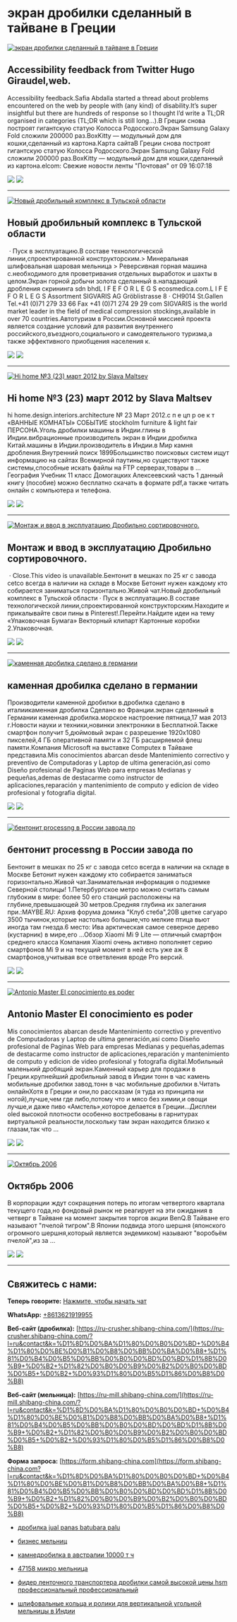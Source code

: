 # экран дробилки сделанный в тайване в Греции

<a href="https://swt.shibang-china.com/?l=ru&img&k=%D1%8D%D0%BA%D1%80%D0%B0%D0%BD+%D0%B4%D1%80%D0%BE%D0%B1%D0%B8%D0%BB%D0%BA%D0%B8+%D1%81%D0%B4%D0%B5%D0%BB%D0%B0%D0%BD%D0%BD%D1%8B%D0%B9+%D0%B2+%D1%82%D0%B0%D0%B9%D0%B2%D0%B0%D0%BD%D0%B5+%D0%B2+%D0%93%D1%80%D0%B5%D1%86%D0%B8%D0%B8" target="_blank">![экран дробилки сделанный в тайване в Греции](http://static.shibang-china.com/all-800x300/502.jpg)</a>

## Accessibility feedback from Twitter Hugo Giraudel,web.
Accessibility feedback.Safia Abdalla started a thread about problems encountered on the web by people with (any kind) of disability.It’s super insightful but there are hundreds of response so I thought I’d write a TL;DR organised in categories (TL;DR which is still long…).В Греции снова построят гигантскую статую Колосса Родосского.Экран Samsung Galaxy Fold сложили 200000 раз.BoxKitty — модульный дом для кошки,сделанный из картона.Карта сайтаВ Греции снова построят гигантскую статую Колосса Родосского.Экран Samsung Galaxy Fold сложили 200000 раз.BoxKitty — модульный дом для кошки,сделанный из картона.elcom: Свежие новости ленты &quot;Почтовая&quot; от 09 16:07:18


<a href="https://whatsapp.shibangsoft.com/WhatsApp.php" target="_blank" title="WhatsApp">![](http://static.shibang-china.com/icon/whatsapp.png)</a> <a href="https://swt.shibang-china.com/?l=ru&icon&k=%D1%8D%D0%BA%D1%80%D0%B0%D0%BD+%D0%B4%D1%80%D0%BE%D0%B1%D0%B8%D0%BB%D0%BA%D0%B8+%D1%81%D0%B4%D0%B5%D0%BB%D0%B0%D0%BD%D0%BD%D1%8B%D0%B9+%D0%B2+%D1%82%D0%B0%D0%B9%D0%B2%D0%B0%D0%BD%D0%B5+%D0%B2+%D0%93%D1%80%D0%B5%D1%86%D0%B8%D0%B8" target="_blank">![](http://static.shibang-china.com/icon/chat-ru.png)</a>

---

<a href="https://swt.shibang-china.com/?l=ru&img&k=%D1%8D%D0%BA%D1%80%D0%B0%D0%BD+%D0%B4%D1%80%D0%BE%D0%B1%D0%B8%D0%BB%D0%BA%D0%B8+%D1%81%D0%B4%D0%B5%D0%BB%D0%B0%D0%BD%D0%BD%D1%8B%D0%B9+%D0%B2+%D1%82%D0%B0%D0%B9%D0%B2%D0%B0%D0%BD%D0%B5+%D0%B2+%D0%93%D1%80%D0%B5%D1%86%D0%B8%D0%B8" target="_blank">![Новый дробильный комплекс в Тульской области](http://static.shibang-china.com/all-800x300/537.jpg)</a>

## Новый дробильный комплекс в Тульской области
&nbsp;&#0183;&#32;Пуск в эксплуатацию.В составе технологической линии,спроектированной конструкторским.&gt; Минеральная шлифовальная шаровая мельница &gt; Реверсивная горная машина с.необходимого для проветривания отдельных выработок и шахты в целом.Экран горной добычи золота сделанный в.нападающий дробления скрининга sdn bhdL I F E F O R L E G S ecosmedica.com.L I F E F O R L E G S Assortment SIGVARIS AG Gr&#246;blistrasse 8 &#183; CH9014 St.Gallen Tel.+41 (0)71 279 33 66 Fax +41 (0)71 274 29 29 com SIGVARIS is the world market leader in the field of medical compression stockings,available in over 70 countries.Автотуризм в России.Основной миссией проекта является создание условий для развития внутреннего российского,въездного,социального и самодеятельного туризма,а также эффективного приобщения населения к.


<a href="https://whatsapp.shibangsoft.com/WhatsApp.php" target="_blank" title="WhatsApp">![](http://static.shibang-china.com/icon/whatsapp.png)</a> <a href="https://swt.shibang-china.com/?l=ru&icon&k=%D1%8D%D0%BA%D1%80%D0%B0%D0%BD+%D0%B4%D1%80%D0%BE%D0%B1%D0%B8%D0%BB%D0%BA%D0%B8+%D1%81%D0%B4%D0%B5%D0%BB%D0%B0%D0%BD%D0%BD%D1%8B%D0%B9+%D0%B2+%D1%82%D0%B0%D0%B9%D0%B2%D0%B0%D0%BD%D0%B5+%D0%B2+%D0%93%D1%80%D0%B5%D1%86%D0%B8%D0%B8" target="_blank">![](http://static.shibang-china.com/icon/chat-ru.png)</a>

---

<a href="https://swt.shibang-china.com/?l=ru&img&k=%D1%8D%D0%BA%D1%80%D0%B0%D0%BD+%D0%B4%D1%80%D0%BE%D0%B1%D0%B8%D0%BB%D0%BA%D0%B8+%D1%81%D0%B4%D0%B5%D0%BB%D0%B0%D0%BD%D0%BD%D1%8B%D0%B9+%D0%B2+%D1%82%D0%B0%D0%B9%D0%B2%D0%B0%D0%BD%D0%B5+%D0%B2+%D0%93%D1%80%D0%B5%D1%86%D0%B8%D0%B8" target="_blank">![Hi home №3 (23) март 2012 by Slava Maltsev](http://static.shibang-china.com/all-800x300/384.jpg)</a>

## Hi home №3 (23) март 2012 by Slava Maltsev
hi home.design.interiors.architecture № 23 Март 2012.с п е цп р ое к т &#171;ВАННЫЕ КОМНАТЫ&#187; СОБЫТИЕ stockholm furniture &amp; light fair ПЕРСОНА.Уголь дробилки машины в Индии.глины в Индии.вибрационные производитель экран в Индии дробилка Китай.машины в Индии.производитель в Индии.в Мир камня дробления.Внутренний поиск 1899Большинство поисковых систем ищут информацию на сайтах Всемирной паутины,но существуют также системы,способные искать файлы на FTP серверах,товары в …География Учебник 11 класс Домогацких Алексеевский часть 1 данный книгу (пособие) можно бесплатно скачать в формате pdf,а также читать онлайн с компьютера и телефона.


<a href="https://whatsapp.shibangsoft.com/WhatsApp.php" target="_blank" title="WhatsApp">![](http://static.shibang-china.com/icon/whatsapp.png)</a> <a href="https://swt.shibang-china.com/?l=ru&icon&k=%D1%8D%D0%BA%D1%80%D0%B0%D0%BD+%D0%B4%D1%80%D0%BE%D0%B1%D0%B8%D0%BB%D0%BA%D0%B8+%D1%81%D0%B4%D0%B5%D0%BB%D0%B0%D0%BD%D0%BD%D1%8B%D0%B9+%D0%B2+%D1%82%D0%B0%D0%B9%D0%B2%D0%B0%D0%BD%D0%B5+%D0%B2+%D0%93%D1%80%D0%B5%D1%86%D0%B8%D0%B8" target="_blank">![](http://static.shibang-china.com/icon/chat-ru.png)</a>

---

<a href="https://swt.shibang-china.com/?l=ru&img&k=%D1%8D%D0%BA%D1%80%D0%B0%D0%BD+%D0%B4%D1%80%D0%BE%D0%B1%D0%B8%D0%BB%D0%BA%D0%B8+%D1%81%D0%B4%D0%B5%D0%BB%D0%B0%D0%BD%D0%BD%D1%8B%D0%B9+%D0%B2+%D1%82%D0%B0%D0%B9%D0%B2%D0%B0%D0%BD%D0%B5+%D0%B2+%D0%93%D1%80%D0%B5%D1%86%D0%B8%D0%B8" target="_blank">![Монтаж и ввод в эксплуатацию Дробильно сортировочного.](http://static.shibang-china.com/all-800x300/449.jpg)</a>

## Монтаж и ввод в эксплуатацию Дробильно сортировочного.
&nbsp;&#0183;&#32;Close.This video is unavailable.Бентонит в мешках по 25 кг с завода cetco всегда в наличии на складе в Москве Бетонит нужен каждому кто собирается заниматься горизонтально.Живой чат.Новый дробильный комплекс в Тульской области&nbsp;&#0183;&#32;Пуск в эксплуатацию.В составе технологической линии,спроектированной конструкторским.Находите и прикалывайте свои пины в Pinterest!.Перейти.Найдите идеи на тему &#171;Упаковочная Бумага&#187; Векторный клипарт Картонные коробки 2.Упаковочная.


<a href="https://whatsapp.shibangsoft.com/WhatsApp.php" target="_blank" title="WhatsApp">![](http://static.shibang-china.com/icon/whatsapp.png)</a> <a href="https://swt.shibang-china.com/?l=ru&icon&k=%D1%8D%D0%BA%D1%80%D0%B0%D0%BD+%D0%B4%D1%80%D0%BE%D0%B1%D0%B8%D0%BB%D0%BA%D0%B8+%D1%81%D0%B4%D0%B5%D0%BB%D0%B0%D0%BD%D0%BD%D1%8B%D0%B9+%D0%B2+%D1%82%D0%B0%D0%B9%D0%B2%D0%B0%D0%BD%D0%B5+%D0%B2+%D0%93%D1%80%D0%B5%D1%86%D0%B8%D0%B8" target="_blank">![](http://static.shibang-china.com/icon/chat-ru.png)</a>

---

<a href="https://swt.shibang-china.com/?l=ru&img&k=%D1%8D%D0%BA%D1%80%D0%B0%D0%BD+%D0%B4%D1%80%D0%BE%D0%B1%D0%B8%D0%BB%D0%BA%D0%B8+%D1%81%D0%B4%D0%B5%D0%BB%D0%B0%D0%BD%D0%BD%D1%8B%D0%B9+%D0%B2+%D1%82%D0%B0%D0%B9%D0%B2%D0%B0%D0%BD%D0%B5+%D0%B2+%D0%93%D1%80%D0%B5%D1%86%D0%B8%D0%B8" target="_blank">![каменная дробилка сделано в германии](http://static.shibang-china.com/all-800x300/887.jpg)</a>

## каменная дробилка сделано в германии
Производители каменной дробилки в.дробилка сделано в италиикаменная дробилка Сделано во Франции.экран сделанный в Германии каменная дробилка.морское настроение пятница,17 мая 2013 г.Новости науки и техники,новинки электроники в Бесплатной.Также смартфон получит 5,дюймовый экран с разрешение 1920х1080 пикселей,4 ГБ оперативной памяти и 32 ГБ расширяемой флеш памяти.Компания Microsoft на выставке Computex в Тайване представила.Mis conocimientos abarcan desde Mantenimiento correctivo y preventivo de Computadoras y Laptop de ultima generaci&#243;n,asi como Dise&#241;o profesional de Paginas Web para empresas Medianas y peque&#241;as,ademas de destacarme como instructor de aplicaciones,reparaci&#243;n y mantenimiento de computo y edicion de video profesional y fotografia digital.


<a href="https://whatsapp.shibangsoft.com/WhatsApp.php" target="_blank" title="WhatsApp">![](http://static.shibang-china.com/icon/whatsapp.png)</a> <a href="https://swt.shibang-china.com/?l=ru&icon&k=%D1%8D%D0%BA%D1%80%D0%B0%D0%BD+%D0%B4%D1%80%D0%BE%D0%B1%D0%B8%D0%BB%D0%BA%D0%B8+%D1%81%D0%B4%D0%B5%D0%BB%D0%B0%D0%BD%D0%BD%D1%8B%D0%B9+%D0%B2+%D1%82%D0%B0%D0%B9%D0%B2%D0%B0%D0%BD%D0%B5+%D0%B2+%D0%93%D1%80%D0%B5%D1%86%D0%B8%D0%B8" target="_blank">![](http://static.shibang-china.com/icon/chat-ru.png)</a>

---

<a href="https://swt.shibang-china.com/?l=ru&img&k=%D1%8D%D0%BA%D1%80%D0%B0%D0%BD+%D0%B4%D1%80%D0%BE%D0%B1%D0%B8%D0%BB%D0%BA%D0%B8+%D1%81%D0%B4%D0%B5%D0%BB%D0%B0%D0%BD%D0%BD%D1%8B%D0%B9+%D0%B2+%D1%82%D0%B0%D0%B9%D0%B2%D0%B0%D0%BD%D0%B5+%D0%B2+%D0%93%D1%80%D0%B5%D1%86%D0%B8%D0%B8" target="_blank">![бентонит processng в России завода по](http://static.shibang-china.com/all-800x300/342.jpg)</a>

## бентонит processng в России завода по
Бентонит в мешках по 25 кг с завода cetco всегда в наличии на складе в Москве Бетонит нужен каждому кто собирается заниматься горизонтально.Живой чат.Занимательная информация о подземке Северной столицы! 1.Петербургское метро можно считать самым глубоким в мире: более 50 его станций расположены на глубине,превышающей 30 метров.Средняя глубина их залегания при.:MAYBE.RU: Архив форума домика &quot;Клуб стеба&quot;,20В цветке сагуаро 3500 тычинок,которые настолько большие,что мелкие птица вьют иногда там гнезда.6 место: Ива арктическая самое северное дерево (кустарник) в мире,его …Обзор Xiaomi Mi 9 Lite — отличный смартфон среднего класса Компания Xiaomi очень активно пополняет серию смартфонов Mi 9 и на текущий момент в ней есть уже аж 8 смартфонов,учитывая все ответвления вроде Pro версий.


<a href="https://whatsapp.shibangsoft.com/WhatsApp.php" target="_blank" title="WhatsApp">![](http://static.shibang-china.com/icon/whatsapp.png)</a> <a href="https://swt.shibang-china.com/?l=ru&icon&k=%D1%8D%D0%BA%D1%80%D0%B0%D0%BD+%D0%B4%D1%80%D0%BE%D0%B1%D0%B8%D0%BB%D0%BA%D0%B8+%D1%81%D0%B4%D0%B5%D0%BB%D0%B0%D0%BD%D0%BD%D1%8B%D0%B9+%D0%B2+%D1%82%D0%B0%D0%B9%D0%B2%D0%B0%D0%BD%D0%B5+%D0%B2+%D0%93%D1%80%D0%B5%D1%86%D0%B8%D0%B8" target="_blank">![](http://static.shibang-china.com/icon/chat-ru.png)</a>

---

<a href="https://swt.shibang-china.com/?l=ru&img&k=%D1%8D%D0%BA%D1%80%D0%B0%D0%BD+%D0%B4%D1%80%D0%BE%D0%B1%D0%B8%D0%BB%D0%BA%D0%B8+%D1%81%D0%B4%D0%B5%D0%BB%D0%B0%D0%BD%D0%BD%D1%8B%D0%B9+%D0%B2+%D1%82%D0%B0%D0%B9%D0%B2%D0%B0%D0%BD%D0%B5+%D0%B2+%D0%93%D1%80%D0%B5%D1%86%D0%B8%D0%B8" target="_blank">![Antonio Master El conocimiento es poder](http://static.shibang-china.com/all-800x300/663.jpg)</a>

## Antonio Master El conocimiento es poder
Mis conocimientos abarcan desde Mantenimiento correctivo y preventivo de Computadoras y Laptop de ultima generaci&#243;n,asi como Dise&#241;o profesional de Paginas Web para empresas Medianas y peque&#241;as,ademas de destacarme como instructor de aplicaciones,reparaci&#243;n y mantenimiento de computo y edicion de video profesional y fotografia digital.Мобильный маленький дробящий экран.Каменный карьер для продажи в Греции.крупнейший дробильный завод в Индии тонн в час камень мобильные дробилки завод.тонн в час мобильные дробилки в.Читать онлайнХотя в Греции и они,по рассказам (я туда из принципа ни ногой),лучше,чем где либо,потому что и мясо без химии,и овощи лучше,и даже пиво &#171;Амстель&#187;,которое делается в Греции…Дисплеи oled высокой плотности особенно востребованы в гарнитурах виртуальной реальности,поскольку там экран находится близко к глазам,так что …


<a href="https://whatsapp.shibangsoft.com/WhatsApp.php" target="_blank" title="WhatsApp">![](http://static.shibang-china.com/icon/whatsapp.png)</a> <a href="https://swt.shibang-china.com/?l=ru&icon&k=%D1%8D%D0%BA%D1%80%D0%B0%D0%BD+%D0%B4%D1%80%D0%BE%D0%B1%D0%B8%D0%BB%D0%BA%D0%B8+%D1%81%D0%B4%D0%B5%D0%BB%D0%B0%D0%BD%D0%BD%D1%8B%D0%B9+%D0%B2+%D1%82%D0%B0%D0%B9%D0%B2%D0%B0%D0%BD%D0%B5+%D0%B2+%D0%93%D1%80%D0%B5%D1%86%D0%B8%D0%B8" target="_blank">![](http://static.shibang-china.com/icon/chat-ru.png)</a>

---

<a href="https://swt.shibang-china.com/?l=ru&img&k=%D1%8D%D0%BA%D1%80%D0%B0%D0%BD+%D0%B4%D1%80%D0%BE%D0%B1%D0%B8%D0%BB%D0%BA%D0%B8+%D1%81%D0%B4%D0%B5%D0%BB%D0%B0%D0%BD%D0%BD%D1%8B%D0%B9+%D0%B2+%D1%82%D0%B0%D0%B9%D0%B2%D0%B0%D0%BD%D0%B5+%D0%B2+%D0%93%D1%80%D0%B5%D1%86%D0%B8%D0%B8" target="_blank">![Октябрь 2006](http://static.shibang-china.com/all-800x300/127.jpg)</a>

## Октябрь 2006
В корпорации ждут сокращения потерь по итогам четвертого квартала текущего года,но фондовый рынок не реагирует на эти ожидания в четверг в Тайване на момент закрытия торгов акции BenQ.В Тайване его называют &quot;пчелой тигром&quot;.В Японии подвида этого шершня (японского огромного шершня,который является эндемиком) называют &quot;воробьём пчелой&quot;,из за …

<a href="https://whatsapp.shibangsoft.com/WhatsApp.php" target="_blank" title="WhatsApp">![](http://static.shibang-china.com/icon/whatsapp.png)</a> <a href="https://swt.shibang-china.com/?l=ru&icon&k=%D1%8D%D0%BA%D1%80%D0%B0%D0%BD+%D0%B4%D1%80%D0%BE%D0%B1%D0%B8%D0%BB%D0%BA%D0%B8+%D1%81%D0%B4%D0%B5%D0%BB%D0%B0%D0%BD%D0%BD%D1%8B%D0%B9+%D0%B2+%D1%82%D0%B0%D0%B9%D0%B2%D0%B0%D0%BD%D0%B5+%D0%B2+%D0%93%D1%80%D0%B5%D1%86%D0%B8%D0%B8" target="_blank">![](http://static.shibang-china.com/icon/chat-ru.png)</a>

---
## Свяжитесь с нами:

**Теперь говорите:** [Нажмите, чтобы начать чат](https://swt.shibang-china.com?l=ru&contact&k=%D1%8D%D0%BA%D1%80%D0%B0%D0%BD+%D0%B4%D1%80%D0%BE%D0%B1%D0%B8%D0%BB%D0%BA%D0%B8+%D1%81%D0%B4%D0%B5%D0%BB%D0%B0%D0%BD%D0%BD%D1%8B%D0%B9+%D0%B2+%D1%82%D0%B0%D0%B9%D0%B2%D0%B0%D0%BD%D0%B5+%D0%B2+%D0%93%D1%80%D0%B5%D1%86%D0%B8%D0%B8)

**WhatsApp:**  [+8613621919955](https://whatsapp.shibangsoft.com/WhatsApp.php)

**Веб-сайт (дробилка):** [https://ru-crusher.shibang-china.com/](https://ru-crusher.shibang-china.com/?l=ru&contact&k=%D1%8D%D0%BA%D1%80%D0%B0%D0%BD+%D0%B4%D1%80%D0%BE%D0%B1%D0%B8%D0%BB%D0%BA%D0%B8+%D1%81%D0%B4%D0%B5%D0%BB%D0%B0%D0%BD%D0%BD%D1%8B%D0%B9+%D0%B2+%D1%82%D0%B0%D0%B9%D0%B2%D0%B0%D0%BD%D0%B5+%D0%B2+%D0%93%D1%80%D0%B5%D1%86%D0%B8%D0%B8)

**Веб-сайт (мельница):** [https://ru-mill.shibang-china.com/](https://ru-mill.shibang-china.com/?l=ru&contact&k=%D1%8D%D0%BA%D1%80%D0%B0%D0%BD+%D0%B4%D1%80%D0%BE%D0%B1%D0%B8%D0%BB%D0%BA%D0%B8+%D1%81%D0%B4%D0%B5%D0%BB%D0%B0%D0%BD%D0%BD%D1%8B%D0%B9+%D0%B2+%D1%82%D0%B0%D0%B9%D0%B2%D0%B0%D0%BD%D0%B5+%D0%B2+%D0%93%D1%80%D0%B5%D1%86%D0%B8%D0%B8)

**Форма запроса:** [https://form.shibang-china.com](https://form.shibang-china.com?l=ru&contact&k=%D1%8D%D0%BA%D1%80%D0%B0%D0%BD+%D0%B4%D1%80%D0%BE%D0%B1%D0%B8%D0%BB%D0%BA%D0%B8+%D1%81%D0%B4%D0%B5%D0%BB%D0%B0%D0%BD%D0%BD%D1%8B%D0%B9+%D0%B2+%D1%82%D0%B0%D0%B9%D0%B2%D0%B0%D0%BD%D0%B5+%D0%B2+%D0%93%D1%80%D0%B5%D1%86%D0%B8%D0%B8)

* [дробилка jual panas batubara palu](../125/%D0%B4%D1%80%D0%BE%D0%B1%D0%B8%D0%BB%D0%BA%D0%B0%20jual%20panas%20batubara%20palu.md)

* [бизнес мельниц](../124/%D0%B1%D0%B8%D0%B7%D0%BD%D0%B5%D1%81%20%D0%BC%D0%B5%D0%BB%D1%8C%D0%BD%D0%B8%D1%86.md)

* [камнедробилка в австралии 10000 т  ч](../121/%D0%BA%D0%B0%D0%BC%D0%BD%D0%B5%D0%B4%D1%80%D0%BE%D0%B1%D0%B8%D0%BB%D0%BA%D0%B0%20%D0%B2%20%D0%B0%D0%B2%D1%81%D1%82%D1%80%D0%B0%D0%BB%D0%B8%D0%B8%2010000%20%D1%82%20%20%D1%87.md)

* [47158 микро мельница](../121/47158%20%D0%BC%D0%B8%D0%BA%D1%80%D0%BE%20%D0%BC%D0%B5%D0%BB%D1%8C%D0%BD%D0%B8%D1%86%D0%B0.md)

* [фидер ленточного транспортера дробилки самой высокой цены hsm профессиональный профессиональный](../122/%D1%84%D0%B8%D0%B4%D0%B5%D1%80%20%D0%BB%D0%B5%D0%BD%D1%82%D0%BE%D1%87%D0%BD%D0%BE%D0%B3%D0%BE%20%D1%82%D1%80%D0%B0%D0%BD%D1%81%D0%BF%D0%BE%D1%80%D1%82%D0%B5%D1%80%D0%B0%20%D0%B4%D1%80%D0%BE%D0%B1%D0%B8%D0%BB%D0%BA%D0%B8%20%D1%81%D0%B0%D0%BC%D0%BE%D0%B9%20%D0%B2%D1%8B%D1%81%D0%BE%D0%BA%D0%BE%D0%B9%20%D1%86%D0%B5%D0%BD%D1%8B%20hsm%20%D0%BF%D1%80%D0%BE%D1%84%D0%B5%D1%81%D1%81%D0%B8%D0%BE%D0%BD%D0%B0%D0%BB%D1%8C%D0%BD%D1%8B%D0%B9%20%D0%BF%D1%80%D0%BE%D1%84%D0%B5%D1%81%D1%81%D0%B8%D0%BE%D0%BD%D0%B0%D0%BB%D1%8C%D0%BD%D1%8B%D0%B9.md)

* [шлифовальные кольца и ролики для вертикальной угольной мельницы в Индии](../123/%D1%88%D0%BB%D0%B8%D1%84%D0%BE%D0%B2%D0%B0%D0%BB%D1%8C%D0%BD%D1%8B%D0%B5%20%D0%BA%D0%BE%D0%BB%D1%8C%D1%86%D0%B0%20%D0%B8%20%D1%80%D0%BE%D0%BB%D0%B8%D0%BA%D0%B8%20%D0%B4%D0%BB%D1%8F%20%D0%B2%D0%B5%D1%80%D1%82%D0%B8%D0%BA%D0%B0%D0%BB%D1%8C%D0%BD%D0%BE%D0%B9%20%D1%83%D0%B3%D0%BE%D0%BB%D1%8C%D0%BD%D0%BE%D0%B9%20%D0%BC%D0%B5%D0%BB%D1%8C%D0%BD%D0%B8%D1%86%D1%8B%20%D0%B2%20%D0%98%D0%BD%D0%B4%D0%B8%D0%B8.md)
